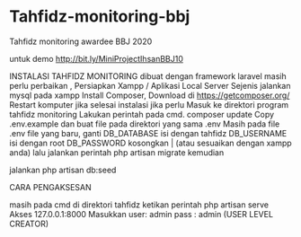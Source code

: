 # Tahfidz-monitoring-bbj
Tahfidz monitoring awardee BBJ 2020

untuk demo 
http://bit.ly/MiniProjectIhsanBBJ10

INSTALASI TAHFIDZ MONITORING
dibuat dengan framework laravel
masih perlu perbaikan ,
Persiapkan Xampp / Aplikasi Local Server Sejenis
jalankan mysql pada xampp
Install Composer, Download di https://getcomposer.org/
Restart komputer jika selesai instalasi jika perlu
Masuk ke direktori program tahfidz monitoring
Lakukan perintah pada cmd. composer update
Copy .env.example dan buat file pada direktori yang sama .env
Masih pada file .env file yang baru, ganti DB_DATABASE isi dengan tahfidz DB_USERNAME isi dengan root DB_PASSWORD kosongkan | (atau sesuaikan dengan xampp anda)
lalu jalankan perintah php artisan migrate kemudian

jalankan php artisan db:seed

CARA PENGAKSESAN

masih pada cmd di direktori tahfidz ketikan perintah php artisan serve
Akses 127.0.0.1:8000
Masukkan user: admin
pass : admin
(USER LEVEL CREATOR)

